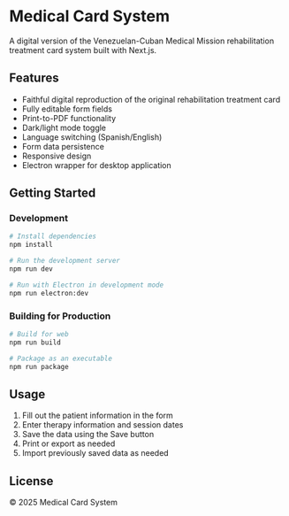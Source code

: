 # Medical Card System

A digital version of the Venezuelan-Cuban Medical Mission rehabilitation treatment card system built with Next.js.

## Features

- Faithful digital reproduction of the original rehabilitation treatment card
- Fully editable form fields
- Print-to-PDF functionality
- Dark/light mode toggle
- Language switching (Spanish/English)
- Form data persistence
- Responsive design
- Electron wrapper for desktop application

## Getting Started

### Development

```bash
# Install dependencies
npm install

# Run the development server
npm run dev

# Run with Electron in development mode
npm run electron:dev
```

### Building for Production

```bash
# Build for web
npm run build

# Package as an executable
npm run package
```

## Usage

1. Fill out the patient information in the form
2. Enter therapy information and session dates
3. Save the data using the Save button
4. Print or export as needed
5. Import previously saved data as needed

## License

© 2025 Medical Card System
